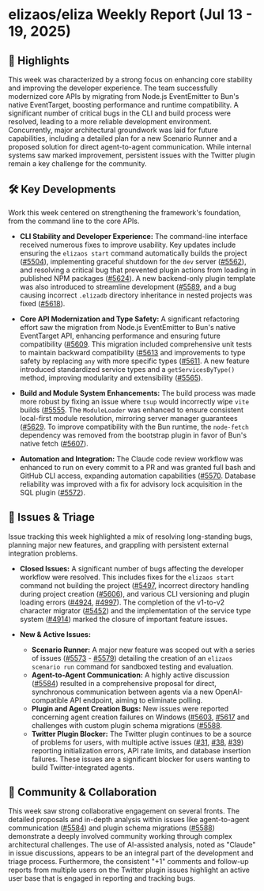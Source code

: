 # elizaos/eliza Weekly Report (Jul 13 - 19, 2025)

## 🚀 Highlights
This week was characterized by a strong focus on enhancing core stability and improving the developer experience. The team successfully modernized core APIs by migrating from Node.js EventEmitter to Bun's native EventTarget, boosting performance and runtime compatibility. A significant number of critical bugs in the CLI and build process were resolved, leading to a more reliable development environment. Concurrently, major architectural groundwork was laid for future capabilities, including a detailed plan for a new Scenario Runner and a proposed solution for direct agent-to-agent communication. While internal systems saw marked improvement, persistent issues with the Twitter plugin remain a key challenge for the community.

## 🛠️ Key Developments
Work this week centered on strengthening the framework's foundation, from the command line to the core APIs.

-   **CLI Stability and Developer Experience:** The command-line interface received numerous fixes to improve usability. Key updates include ensuring the `elizaos start` command automatically builds the project ([#5504](https://github.com/elizaos/eliza/pull/5504)), implementing graceful shutdown for the `dev` server ([#5562](https://github.com/elizaos/eliza/pull/5562)), and resolving a critical bug that prevented plugin actions from loading in published NPM packages ([#5624](https://github.com/elizaos/eliza/pull/5624)). A new backend-only plugin template was also introduced to streamline development ([#5589](https://github.com/elizaos/eliza/pull/5589]), and a bug causing incorrect `.elizadb` directory inheritance in nested projects was fixed ([#5618](https://github.com/elizaos/eliza/pull/5618)).

-   **Core API Modernization and Type Safety:** A significant refactoring effort saw the migration from Node.js EventEmitter to Bun's native EventTarget API, enhancing performance and ensuring future compatibility ([#5609](https://github.com/elizaos/eliza/pull/5609]). This migration included comprehensive unit tests to maintain backward compatibility ([#5613](https://github.com/elizaos/eliza/pull/5613]) and improvements to type safety by replacing `any` with more specific types ([#5611](https://github.com/elizaos/eliza/pull/5611]). A new feature introduced standardized service types and a `getServicesByType()` method, improving modularity and extensibility ([#5565](https://github.com/elizaos/eliza/pull/5565)).

-   **Build and Module System Enhancements:** The build process was made more robust by fixing an issue where `tsup` would incorrectly wipe `vite` builds ([#5555](https://github.com/elizaos/eliza/pull/5555]). The `ModuleLoader` was enhanced to ensure consistent local-first module resolution, mirroring server manager guarantees ([#5629](https://github.com/elizaos/eliza/pull/5629]). To improve compatibility with the Bun runtime, the `node-fetch` dependency was removed from the bootstrap plugin in favor of Bun's native fetch ([#5607](https://github.com/elizaos/eliza/pull/5607)).

-   **Automation and Integration:** The Claude code review workflow was enhanced to run on every commit to a PR and was granted full bash and GitHub CLI access, expanding automation capabilities ([#5570](https://github.com/elizaos/eliza/pull/5570]). Database reliability was improved with a fix for advisory lock acquisition in the SQL plugin ([#5572](https://github.com/elizaos/eliza/pull/5572)).

## 🐛 Issues & Triage
Issue tracking this week highlighted a mix of resolving long-standing bugs, planning major new features, and grappling with persistent external integration problems.

-   **Closed Issues:** A significant number of bugs affecting the developer workflow were resolved. This includes fixes for the `elizaos start` command not building the project ([#5497](https://github.com/elizaos/eliza/issues/5497]), incorrect directory handling during project creation ([#5606](https://github.comcom/elizaos/eliza/issues/5606)), and various CLI versioning and plugin loading errors ([#4924](https://github.com/elizaos/eliza/issues/4924), [#4997](https://github.com/elizaos/eliza/issues/4997)). The completion of the v1-to-v2 character migrator ([#5452](https://github.com/elizaos/eliza/issues/5452)) and the implementation of the service type system ([#4914](https://github.com/elizaos/eliza/issues/4914)) marked the closure of important feature issues.

-   **New & Active Issues:**
    -   **Scenario Runner:** A major new feature was scoped out with a series of issues ([#5573](https://github.com/elizaos/eliza/issues/5573) - [#5579](https://github.com/elizaos/eliza/issues/5579)) detailing the creation of an `elizaos scenario run` command for sandboxed testing and evaluation.
    -   **Agent-to-Agent Communication:** A highly active discussion ([#5584](https://github.com/elizaos/eliza/issues/5584)) resulted in a comprehensive proposal for direct, synchronous communication between agents via a new OpenAI-compatible API endpoint, aiming to eliminate polling.
    -   **Plugin and Agent Creation Bugs:** New issues were reported concerning agent creation failures on Windows ([#5603](https://github.com/elizaos/eliza/issues/5603), [#5617](https://github.com/elizaos/eliza/issues/5617]) and challenges with custom plugin schema migrations ([#5588](https://github.com/elizaos/eliza/issues/5588]).
    -   **Twitter Plugin Blocker:** The Twitter plugin continues to be a source of problems for users, with multiple active issues ([#31](https://github.com/elizaos/eliza/issues/31), [#38](https://github.com/elizaos/eliza/issues/38), [#39](https://github.com/elizaos/eliza/issues/39)) reporting initialization errors, API rate limits, and database insertion failures. These issues are a significant blocker for users wanting to build Twitter-integrated agents.

## 💬 Community & Collaboration
This week saw strong collaborative engagement on several fronts. The detailed proposals and in-depth analysis within issues like agent-to-agent communication ([#5584](https://github.com/elizaos/eliza/issues/5584)) and plugin schema migrations ([#5588](https://github.com/elizaos/eliza/issues/5588)) demonstrate a deeply involved community working through complex architectural challenges. The use of AI-assisted analysis, noted as "Claude" in issue discussions, appears to be an integral part of the development and triage process. Furthermore, the consistent "+1" comments and follow-up reports from multiple users on the Twitter plugin issues highlight an active user base that is engaged in reporting and tracking bugs.